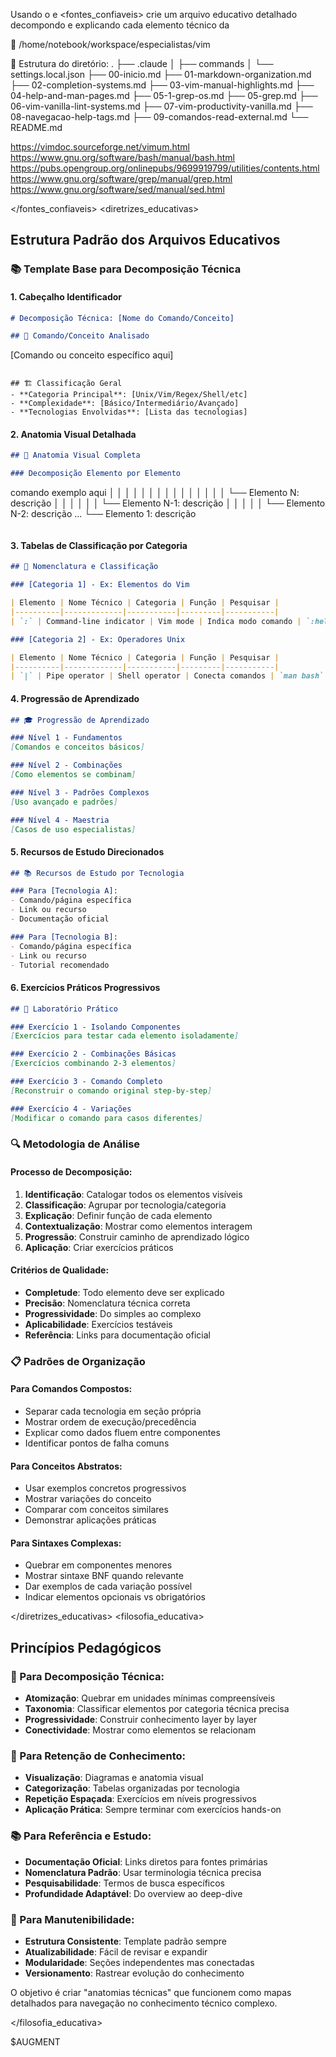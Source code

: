 Usando o <conhecimento> e <fontes_confiaveis> crie um arquivo educativo detalhado decompondo e explicando cada elemento técnico da <consulta>

<conhecimento>
📁 /home/notebook/workspace/especialistas/vim

🌳 Estrutura do diretório:
.
├── .claude
│   ├── commands
│   └── settings.local.json
├── 00-inicio.md
├── 01-markdown-organization.md
├── 02-completion-systems.md
├── 03-vim-manual-highlights.md
├── 04-help-and-man-pages.md
├── 05-1-grep-os.md
├── 05-grep.md
├── 06-vim-vanilla-lint-systems.md
├── 07-vim-productivity-vanilla.md
├── 08-navegacao-help-tags.md
├── 09-comandos-read-external.md
└── README.md

</conhecimento>
<fontes_confiaveis>

https://vimdoc.sourceforge.net/vimum.html
https://www.gnu.org/software/bash/manual/bash.html
https://pubs.opengroup.org/onlinepubs/9699919799/utilities/contents.html
https://www.gnu.org/software/grep/manual/grep.html
https://www.gnu.org/software/sed/manual/sed.html

</fontes_confiaveis>
<diretrizes_educativas>

## Estrutura Padrão dos Arquivos Educativos

### 📚 Template Base para Decomposição Técnica

#### 1. **Cabeçalho Identificador**
```markdown
# Decomposição Técnica: [Nome do Comando/Conceito]

## 🎯 Comando/Conceito Analisado
```
[Comando ou conceito específico aqui]
```

## 🏗️ Classificação Geral
- **Categoria Principal**: [Unix/Vim/Regex/Shell/etc]
- **Complexidade**: [Básico/Intermediário/Avançado]  
- **Tecnologias Envolvidas**: [Lista das tecnologias]
```

#### 2. **Anatomia Visual Detalhada**
```markdown
## 📐 Anatomia Visual Completa

### Decomposição Elemento por Elemento
```
comando exemplo aqui
│  │ │   │    │  │    │  │
│  │ │   │    │  │    │  └── Elemento N: descrição
│  │ │   │    │  │    └── Elemento N-1: descrição
│  │ │   │    │  └── Elemento N-2: descrição
...
└── Elemento 1: descrição
```
```

#### 3. **Tabelas de Classificação por Categoria**
```markdown
## 📖 Nomenclatura e Classificação

### [Categoria 1] - Ex: Elementos do Vim

| Elemento | Nome Técnico | Categoria | Função | Pesquisar |
|----------|-------------|-----------|---------|-----------|
| `:` | Command-line indicator | Vim mode | Indica modo comando | `:help :` |

### [Categoria 2] - Ex: Operadores Unix

| Elemento | Nome Técnico | Categoria | Função | Pesquisar |
|----------|-------------|-----------|---------|-----------|
| `|` | Pipe operator | Shell operator | Conecta comandos | `man bash` → "Pipelines" |
```

#### 4. **Progressão de Aprendizado**
```markdown
## 🎓 Progressão de Aprendizado

### Nível 1 - Fundamentos
[Comandos e conceitos básicos]

### Nível 2 - Combinações
[Como elementos se combinam]

### Nível 3 - Padrões Complexos
[Uso avançado e padrões]

### Nível 4 - Maestria
[Casos de uso especialistas]
```

#### 5. **Recursos de Estudo Direcionados**
```markdown
## 📚 Recursos de Estudo por Tecnologia

### Para [Tecnologia A]:
- Comando/página específica
- Link ou recurso
- Documentação oficial

### Para [Tecnologia B]:
- Comando/página específica
- Link ou recurso  
- Tutorial recomendado
```

#### 6. **Exercícios Práticos Progressivos**
```markdown
## 🔬 Laboratório Prático

### Exercício 1 - Isolando Componentes
[Exercícios para testar cada elemento isoladamente]

### Exercício 2 - Combinações Básicas
[Exercícios combinando 2-3 elementos]

### Exercício 3 - Comando Completo
[Reconstruir o comando original step-by-step]

### Exercício 4 - Variações
[Modificar o comando para casos diferentes]
```

### 🔍 Metodologia de Análise

#### Processo de Decomposição:
1. **Identificação**: Catalogar todos os elementos visíveis
2. **Classificação**: Agrupar por tecnologia/categoria
3. **Explicação**: Definir função de cada elemento
4. **Contextualização**: Mostrar como elementos interagem
5. **Progressão**: Construir caminho de aprendizado lógico
6. **Aplicação**: Criar exercícios práticos

#### Critérios de Qualidade:
- **Completude**: Todo elemento deve ser explicado
- **Precisão**: Nomenclatura técnica correta
- **Progressividade**: Do simples ao complexo
- **Aplicabilidade**: Exercícios testáveis
- **Referência**: Links para documentação oficial

### 📋 Padrões de Organização

#### Para Comandos Compostos:
- Separar cada tecnologia em seção própria
- Mostrar ordem de execução/precedência
- Explicar como dados fluem entre componentes
- Identificar pontos de falha comuns

#### Para Conceitos Abstratos:
- Usar exemplos concretos progressivos
- Mostrar variações do conceito
- Comparar com conceitos similares
- Demonstrar aplicações práticas

#### Para Sintaxes Complexas:
- Quebrar em componentes menores
- Mostrar sintaxe BNF quando relevante
- Dar exemplos de cada variação possível
- Indicar elementos opcionais vs obrigatórios

</diretrizes_educativas>
<filosofia_educativa>

## Princípios Pedagógicos

### 🎯 Para Decomposição Técnica:
- **Atomização**: Quebrar em unidades mínimas compreensíveis
- **Taxonomia**: Classificar elementos por categoria técnica precisa
- **Progressividade**: Construir conhecimento layer by layer
- **Conectividade**: Mostrar como elementos se relacionam

### 🧠 Para Retenção de Conhecimento:
- **Visualização**: Diagramas e anatomia visual
- **Categorização**: Tabelas organizadas por tecnologia
- **Repetição Espaçada**: Exercícios em níveis progressivos
- **Aplicação Prática**: Sempre terminar com exercícios hands-on

### 📚 Para Referência e Estudo:
- **Documentação Oficial**: Links diretos para fontes primárias
- **Nomenclatura Padrão**: Usar terminologia técnica precisa
- **Pesquisabilidade**: Termos de busca específicos
- **Profundidade Adaptável**: Do overview ao deep-dive

### 🔄 Para Manutenibilidade:
- **Estrutura Consistente**: Template padrão sempre
- **Atualizabilidade**: Fácil de revisar e expandir
- **Modularidade**: Seções independentes mas conectadas
- **Versionamento**: Rastrear evolução do conhecimento

O objetivo é criar "anatomias técnicas" que funcionem como mapas detalhados para navegação no conhecimento técnico complexo.

</filosofia_educativa>
<consulta>

$AUGMENT

</consulta>